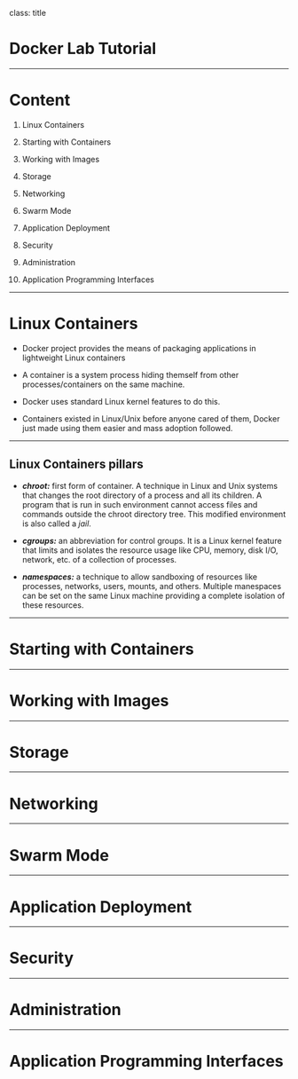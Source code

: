 class: title

# Docker Lab Tutorial

---
# Content

1. Linux Containers

2. Starting with Containers

3. Working with Images

4. Storage

5. Networking

6. Swarm Mode

7. Application Deployment

8. Security

9. Administration

10. Application Programming Interfaces

---
# Linux Containers

- Docker project provides the means of packaging applications in lightweight Linux containers

- A container is a system process hiding themself from other processes/containers on the same machine.

- Docker uses standard Linux kernel features to do this.

- Containers existed in Linux/Unix before anyone cared of them, Docker just made using them easier and mass adoption followed.

---
## Linux Containers pillars

- ***chroot:*** first form of container. A technique in Linux and Unix systems that changes the root directory of a process and all its children. A program that is run in such environment cannot access files and commands outside the chroot directory tree. This modified environment is also called a *jail*.

- ***cgroups:***  an abbreviation for control groups. It is a Linux kernel feature that limits and isolates the resource usage like CPU, memory, disk I/O, network, etc. of a collection of processes.

- ***namespaces:*** a technique to allow sandboxing of resources like processes, networks, users, mounts, and others. Multiple manespaces can be set on the same Linux machine providing a complete isolation of these resources.  

---
# Starting with Containers

---
# Working with Images

---
# Storage

---
# Networking

---
# Swarm Mode

---
# Application Deployment

---
# Security

---
# Administration

---
# Application Programming Interfaces















